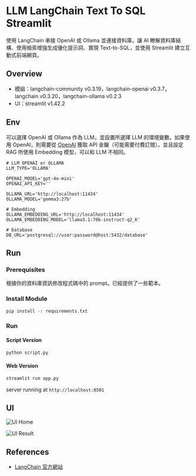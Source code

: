 # LLM LangChain Text To SQL Streamlit

使用 LangChain 串接 OpenAI 或 Ollama 並連接資料庫，讓 AI 瞭解資料庫結構、使用檢索增強生成優化提示詞、實現 Text-to-SQL，並使用 Streamlit 建立互動式前端網頁。  


## Overview

- 模組：langchain-community v0.3.19，langchain-openai v0.3.7，langchain v0.3.20，langchain-ollama v0.2.3
- UI：streamlit v1.42.2

## Env

可以選擇 OpenAI 或 Ollama 作為 LLM，並設置所選擇 LLM 的環境變數。如果使用 OpenAI，則需要從 [OpenAI](https://platform.openai.com/) 獲取 API 金鑰（可能需要付費訂閱）。並且設定 RAG 所使用 Embedding 模型，可以和 LLM 不相同。

```
# LLM OPENAI or OLLAMA
LLM_TYPE='OLLAMA'

OPENAI_MODEL='gpt-4o-mini'
OPENAI_API_KEY=''

OLLAMA_URL='http://localhost:11434'
OLLAMA_MODEL='gemma3:27b'

# Embedding
OLLAMA_EMBEDDING_URL='http://localhost:11434'
OLLAMA_EMBEDDING_MODEL='llama3.1:70b-instruct-q2_K'

# Database
DB_URL='postgresql://user:password@host:5432/database'
```

## Run

### Prerequisites

根據你的資料庫資訊修改程式碼中的 prompt。已經提供了一些範本。



### Install Module

```bash
pip install -r requirements.txt
```


### Run

#### Script Version
```bash
python script.py
```

#### Web Version
```bash
streamlit run app.py
```

server running at `http://localhost:8501`


## UI

![UI Home](./images/ui-home.png)

![UI Result](./images/ui-result.png)



## References

- [LangChain 官方網站](https://python.langchain.com/)

